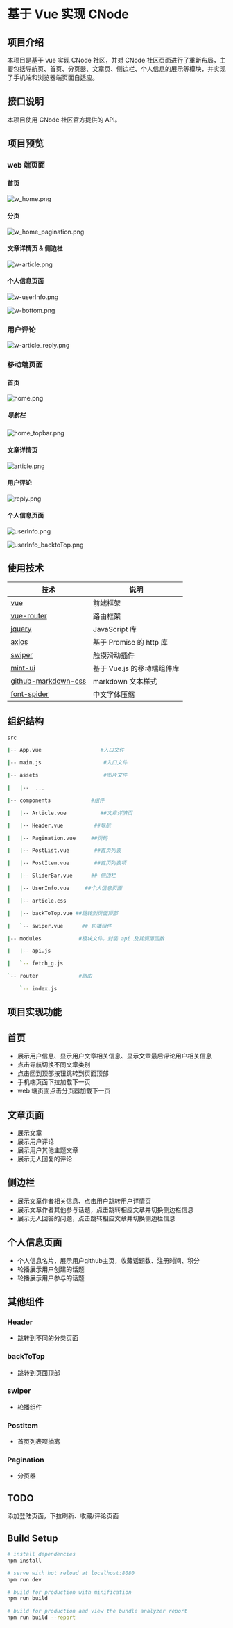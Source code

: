 # 基于 Vue 实现 CNode

## 项目介绍
本项目是基于 vue 实现 CNode 社区，并对 CNode 社区页面进行了重新布局，主要包括导航页、首页、分页器、文章页、侧边栏、个人信息的展示等模块，并实现了手机端和浏览器端页面自适应。

## 接口说明
本项目使用 CNode 社区官方提供的 API。

## 项目预览
### web 端页面
#### 首页
![w_home.png](https://i.loli.net/2019/08/11/zZt6l7IurCEVQL4.png)

#### 分页
![w_home_pagination.png](https://i.loli.net/2019/08/11/au4zXniTYRjW6yK.png)
#### 文章详情页 & 侧边栏 
![w-article.png](https://i.loli.net/2019/08/11/sYI7haBZlw6mcfK.png)
#### 个人信息页面
![w-userInfo.png](https://i.loli.net/2019/08/11/mHRfQCoKaPM3hWB.png)

![w-bottom.png](https://i.loli.net/2019/08/11/bgIGHld7MvCfcPq.png)

### 用户评论
![w-article_reply.png](https://i.loli.net/2019/08/11/4kDeRrTy9xbP8Xa.png)

### 移动端页面
#### 首页
![home.png](https://i.loli.net/2019/08/11/J7S6oTQn9fxL5pg.png)

##### 导航栏
![home_topbar.png](https://i.loli.net/2019/08/11/omDXcyxBs8jZwdH.png)

#### 文章详情页
![article.png](https://i.loli.net/2019/08/11/csVBNylJKfMWOPu.png)

#### 用户评论
![reply.png](https://i.loli.net/2019/08/11/AuRxSCHTP2nmil4.png)

#### 个人信息页面
![userInfo.png](https://i.loli.net/2019/08/11/Nb3lBmJ8Dfr59e1.png)

![userInfo_backtoTop.png](https://i.loli.net/2019/08/11/zGUuHnOTv9EsMbN.png)


## 使用技术
| 技术                                                               | 说明                         |
|--------------------------------------------------------------------|------------------------------|
| [vue](https://cn.vuejs.org/index.html)                                                            | 前端框架                     |
| [vue-router](https://router.vuejs.org/zh/)                                                         | 路由框架                     |
| [jquery](https://jquery.com/)                                      | JavaScript 库                |
| [axios](https://github.com/axios/axios)                            | 基于 Promise 的 http 库      |
| [swiper](https://www.swiper.com.cn/)                               | 触摸滑动插件                 |
| [mint-ui](https://mint-ui.github.io/#!/zh-cn)                      | 基于 Vue.js 的移动端组件库   |
| [github-markdown-css](https://github.com/sindresorhus/github-markdown-css) | markdown 文本样式   |
| [font-spider](http://font-spider.org/)                                                            |中文字体压缩                    |
## 组织结构
```bash
src

|-- App.vue                   #入口文件

|-- main.js                    #入口文件

|-- assets                     #图片文件

|   |--  ...             

|-- components             #组件

|   |-- Article.vue           ##文章详情页

|   |-- Header.vue          ##导航

|   |-- Pagination.vue     ##页码

|   |-- PostList.vue        ##首页列表

|   |-- PostItem.vue        ##首页列表项

|   |-- SliderBar.vue      ## 侧边栏

|   |-- UserInfo.vue     ##个人信息页面

|   |-- article.css 

|   |-- backToTop.vue ##跳转到页面顶部

|   `-- swiper.vue      ## 轮播组件

|-- modules            #模块文件，封装 api 及其调用函数

|   |-- api.js

|   `-- fetch_g.js

`-- router             #路由

    `-- index.js
```

## 项目实现功能
## 首页
- 展示用户信息、显示用户文章相关信息、显示文章最后评论用户相关信息
- 点击导航切换不同文章类别
- 点击回到顶部按钮跳转到页面顶部
- 手机端页面下拉加载下一页
- web 端页面点击分页器加载下一页
## 文章页面
- 展示文章
- 展示用户评论
- 展示用户其他主题文章
- 展示无人回复的评论
## 侧边栏
- 展示文章作者相关信息、点击用户跳转用户详情页
- 展示文章作者其他参与话题，点击跳转相应文章并切换侧边栏信息
- 展示无人回答的问题，点击跳转相应文章并切换侧边栏信息
## 个人信息页面
- 个人信息名片，展示用户github主页，收藏话题数、注册时间、积分
- 轮播展示用户创建的话题
- 轮播展示用户参与的话题

## 其他组件
### Header
- 跳转到不同的分类页面
### backToTop
- 跳转到页面顶部
### swiper
- 轮播组件
### PostItem
- 首页列表项抽离
### Pagination
- 分页器

## TODO
添加登陆页面，下拉刷新、收藏/评论页面
## Build Setup
``` bash
# install dependencies
npm install

# serve with hot reload at localhost:8080
npm run dev

# build for production with minification
npm run build

# build for production and view the bundle analyzer report
npm run build --report
```